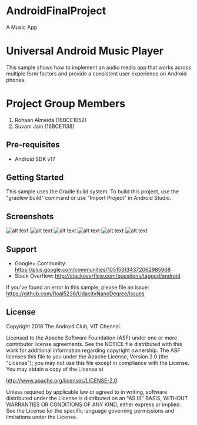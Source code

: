# AndroidFinalProject

A Music App

Universal Android Music Player
==============================

This sample shows how to implement an audio media app that works
across multiple form factors and provide a consistent user experience
on Android phones.

Project Group Members
=======================
1. Rohaan Almeida (16BCE1052)
2. Suvam Jain (16BCE1138)


Pre-requisites
--------------

- Android SDK v17

Getting Started
---------------

This sample uses the Gradle build system. To build this project, use the
"gradlew build" command or use "Import Project" in Android Studio.

Screenshots
-----------
![alt text](https://github.com/Roal5236/AndroidFinalProject/blob/master/Screenshots/Screenshot_1523871702.png)
![alt text](https://github.com/Roal5236/AndroidFinalProject/blob/master/Screenshots/Screenshot_1523871707.png)
![alt text](https://github.com/Roal5236/AndroidFinalProject/blob/master/Screenshots/Screenshot_1523871712.png)
![alt text](https://github.com/Roal5236/AndroidFinalProject/blob/master/Screenshots/Screenshot_1523871716.png)
![alt text](https://github.com/Roal5236/AndroidFinalProject/blob/master/Screenshots/Screenshot_1523871719.png)
![alt text](https://github.com/Roal5236/AndroidFinalProject/blob/master/Screenshots/Screenshot_1523871722.png)

Support
-------

- Google+ Community: https://plus.google.com/communities/105153134372062985968
- Stack Overflow: http://stackoverflow.com/questions/tagged/android

If you've found an error in this sample, please file an issue:
https://github.com/Roal5236/UdacityNanoDegree/issues


License
-------

Copyright 2018 The Android Club, VIT Chennai.

Licensed to the Apache Software Foundation (ASF) under one or more contributor
license agreements.  See the NOTICE file distributed with this work for
additional information regarding copyright ownership.  The ASF licenses this
file to you under the Apache License, Version 2.0 (the "License"); you may not
use this file except in compliance with the License.  You may obtain a copy of
the License at

  http://www.apache.org/licenses/LICENSE-2.0

Unless required by applicable law or agreed to in writing, software
distributed under the License is distributed on an "AS IS" BASIS, WITHOUT
WARRANTIES OR CONDITIONS OF ANY KIND, either express or implied.  See the
License for the specific language governing permissions and limitations under
the License.
